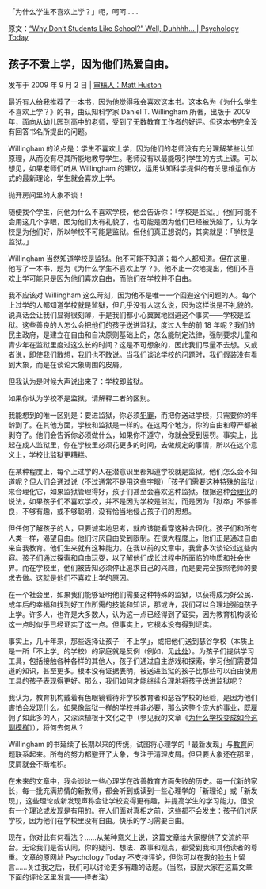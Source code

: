 「为什么学生不喜欢上学？」呃，呵呵……

原文：[“Why Don’t Students Like School?” Well, Duhhhh… | Psychology Today](https://www.psychologytoday.com/us/blog/freedom-learn/200909/why-don-t-students-school-well-duhhhh)

## 孩子不爱上学，因为他们热爱自由。

发布于 2009 年 9 月 2 日 | [ 审稿人：Matt Huston](https://www.psychologytoday.com/us/docs/editorial-process)

最近有人给我推荐了一本书，因为他觉得我会喜欢这本书。这本名为《为什么学生不喜欢上学？》的书，由认知科学家 Daniel T. Willingham 所著，出版于 2009 年，面向从幼儿园到高中的老师，受到了无数教育工作者的好评。但这本书完全没有回答书名所提出的问题。

Willingham 的论点是：学生不喜欢上学，因为他们的老师没有充分理解某些认知原理，从而没有尽其所能地教导学生。老师没有以最能吸引学生的方式上课。可以想见，如果老师们听从 Willingham 的建议，运用认知科学提供的有关思维运作方式的最新理论，学生就会喜欢上学。

抛开房间里的大象不谈！

随便找个学生，问他为什么不喜欢学校，他会告诉你：「学校是监狱。」他们可能不会用这几个字眼，因为他们太有礼貌了，也可能是因为他们已经被洗脑了，认为学校是为他们好，所以学校不可能是监狱。但他们真正想说的，其实就是：「学校是监狱。」

Willingham 当然知道学校是监狱。他不可能不知道；每个人都知道。但在这里，他写了一本书，题为《为什么学生不喜欢上学？》。他不止一次地提出，他们不喜欢上学可能只是因为他们喜欢自由，而他们在学校并不自由。

我不应该对 Willingham 这么苛刻，因为他不是唯一一个回避这个问题的人。每个上过学的人都知道学校就是监狱，但几乎没有人这么说，因为这样说是不礼貌的。说真话会让我们显得很刻薄，于是我们都小心翼翼地回避这个事实——学校是监狱。这些善良的人怎么会把他们的孩子送进监狱，度过人生的前 18 年呢？我们的民主政府，是建立在自由和自决原则基础上的，怎么能制定法律，强制要求儿童和青少年在监狱里度过这么长的时间？这是不可想象的，因此我们尽量不去想。又或者说，即使我们敢想，我们也不敢说。当我们谈论学校的问题时，我们假装没有看到大象，而是在谈论大象周围的皮屑。

但我认为是时候大声说出来了：学校即监狱。

如果你认为学校不是监狱，请解释二者的区别。

我能想到的唯一区别是：要进监狱，你必须[犯罪](https://www.psychologytoday.com/us/basics/law-and-crime)，而把你送进学校，只需要你的年龄到了。在其他方面，学校和监狱是一样的。在这两个地方，你的自由和尊严都被剥夺了。他们会告诉你必须做什么，如果你不遵守，你就会受到惩罚。事实上，比起在成人监狱里，你在学校里必须花更多的时间，去做规定的事情，所以在这个意义上，学校比监狱更糟糕。

在某种程度上，每个上过学的人在潜意识里都知道学校就是监狱。他们怎么会不知道呢？但人们会通过说（不过通常不是用这些字眼）「孩子们需要这种特殊的监狱」来合理化它，如果监狱管理得好，孩子们甚至会喜欢这种监狱。根据这种[合理化](https://www.psychologytoday.com/us/basics/rationalization)的说法，如果孩子们不喜欢学校，并不是因为学校是监狱，而是因为「狱卒」不够善良，不够有趣，或不够聪明，没有恰当地侵占孩子们的思想。

但任何了解孩子的人，只要诚实地思考，就应该能看穿这种合理化。孩子们和所有人类一样，渴望自由。他们讨厌自由受到限制。在很大程度上，他们正是通过自由来自我教育。他们生来就有这种能力。在我以前的文章中，我曾多次谈论过这些内容。孩子们通过探索和自由玩耍，以了解他们成长过程中所面临的物质和社会世界。而在学校里，他们被告知必须停止追求自己的兴趣，而是要完全按照老师的要求去做。这就是他们不喜欢上学的原因。

在一个社会里，如果我们能够证明他们需要这种特殊的监狱，以获得成为好公民、成年后的幸福和找到好工作所需的技能和知识，那或许，我们可以合理地强迫孩子上学。许多人，也许是大多数人，认为这一点已经得到了证实，因为教育机构谈论这一点时似乎已经证实了这一点。但事实上，它根本没有得到证实。

事实上，几十年来，那些选择让孩子「不上学」，或把他们送到瑟谷学校（本质上是一所「不上学」的学校）的家庭就是反例（例如，见[此处](https://www.psychologytoday.com/us/node/1532/preview)）。为孩子们提供学习工具，包括接触各种各样的其他人，孩子们通过自主游戏和探索，学习他们需要知道的知识，甚至更多。根本没有证据表明，被送进监狱的孩子比那些可以自由使用工具的孩子表现得更好。那么，我们如何才能继续合理地将孩子送进监狱呢？

我认为，教育机构戴着有色眼镜看待非学校教育者和瑟谷学校的经验，是因为他们害怕会发现什么。如果像监狱一样的学校并非必要，那么这整个庞大的事业，既雇佣了如此多的人，又深深植根于文化之中（参见我的文章《[为什么学校变成如今这副模样](http://www.psychologytoday.com/blog/freedom-learn/200808/why-schools-are-what-they-are-ii-forces-against-fundamental-change)》），将何去何从？

Willingham 的书延续了长期以来的传统，试图将心理学的「最新发现」与[教育](https://www.psychologytoday.com/us/basics/education)问题联系起来。所有的努力都避开了大象，专注于清理皮屑。但只要大象还在那里，皮屑就会不断堆积。

在未来的文章中，我会谈论一些心理学在改善教育方面失败的历史。每一代新的家长，每一批充满热情的新教师，都会听到或读到一些心理学的「新理论」或「新发现」，这些理论或新发现声称会让学校变得更有趣，并提高学生的学习能力。但没有一个理论或发现是有用的。在人们面对真相之前，这些都不会发生：孩子们讨厌学校，因为他们在学校里没有自由。快乐的学习需要自由。

现在，你对此有何看法？……从某种意义上说，这篇文章给大家提供了交流的平台。无论我们是否认同，你的疑问、想法、故事和观点，都受到我和其他读者的尊重。文章的原网址 Psychology Today 不支持评论，但你可以在我的[脸书](https://www.facebook.com/peter.gray.3572)上留言……关注我之后，我们可以讨论更多有趣的话题。（当然，鼓励大家在这篇文章下面的评论区里发言——译者注）
